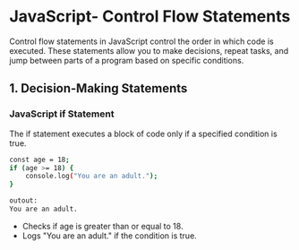 



# **JavaScript- Control Flow Statements**
Control flow statements in JavaScript control the order in which code is executed. These statements allow you to make decisions, repeat tasks, and jump between parts of a program based on specific conditions.

## **1. Decision-Making Statements**

### **JavaScript if Statement**
The if statement executes a block of code only if a specified condition is true.
```bash
const age = 18;
if (age >= 18) {
    console.log("You are an adult.");
}

outout:
You are an adult.
```

* Checks if age is greater than or equal to 18.
* Logs "You are an adult." if the condition is true.